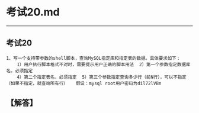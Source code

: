 # 考试20.md  
---  
## 考试20  
    1、写一个支持带参数的shell脚本，查询MySQL指定库和指定表的数据。具体要求如下：   
        1）用户执行脚本格式不对时，需要提示用户正确的脚本用法  2）第一个参数指定数据库名，必须指定  
        4）第二个指定表名，必须指定  5）第三个参数指定查询多少行（前N行），可以不指定（如果不指定，就查询所有行）   假设：mysql root用户密码为dil72lVBn  

## 【解答】   